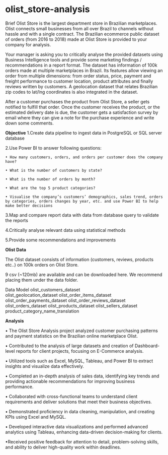# olist_store-analysis
Brief
Olist Store is the largest department store in Brazilian marketplaces. Olist connects small businesses from all over Brazil to channels without hassle and with a single contract. The Brazilian ecommerce public dataset of orders (from 2016 to 2018) made at Olist Store is provided to your company for analysis.

Your manager is asking you to critically analyse the provided datasets using Business Intelligence tools and provide some marketing findings / recommendations in a report format. The dataset has information of 100k orders made at multiple marketplaces in Brazil. Its features allow viewing an order from multiple dimensions: from order status, price, payment and freight performance to customer location, product attributes and finally reviews written by customers. A geolocation dataset that relates Brazilian zip codes to lat/lng coordinates is also integrated in the dataset.

After a customer purchases the product from Olist Store, a seller gets notified to fulfill that order. Once the customer receives the product, or the estimated delivery date is due, the customer gets a satisfaction survey by email where they can give a note for the purchase experience and write down some comments.

**Objective**
1.Create data pipeline to ingest data in PostgreSQL or SQL server database

2.Use Power BI to answer following questions:

    • How many customers, orders, and orders per customer does the company have?
    
    • What is the number of customers by state?
    
    • What is the number of orders by month?
    
    • What are the top 5 product categories?
    
    • Visualise the company’s customers’ demographics, sales trend, orders by categories, orders changes by year, etc. and use Power BI to help make better decisions
    
3.Map and compare report data with data from database query to validate the reports

4.Critically analyse relevant data using statistical methods

5.Provide some recommendations and improvements

**Olist Data**

The Olist dataset consists of information (customers, reviews, products etc..) on 100k orders on Olist Store.

9 csv (~120mb) are available and can be downloaded here. We recommend placing them under the data folder.

Data Model
olist_customers_dataset		
olist_geolocation_dataset
olist_order_items_dataset
olist_order_payments_dataset
olist_order_reviews_dataset
olist_orders_dataset
olist_products_dataset
olist_sellers_dataset
product_category_name_translation


**Analysis**

• The Olist Store Analysis project analyzed customer purchasing patterns and payment statistics on the Brazilian online marketplace Olist.

• Contributed to the analysis of large datasets and creation of Dashboard-level reports for client projects, focusing on E-Commerce analysis.

• Utilized tools such as Excel, MySQL, Tableau, and Power BI to extract insights and visualize data effectively.

• Completed an in-depth analysis of sales data, identifying key trends and providing actionable recommendations for improving business performance.

• Collaborated with cross-functional teams to understand client requirements and deliver solutions that meet their business objectives.

• Demonstrated proficiency in data cleaning, manipulation, and creating KPIs using Excel and MySQL.

• Developed interactive data visualizations and performed advanced analytics using Tableau, enhancing data-driven decision-making for clients.

•Received positive feedback for attention to detail, problem-solving skills, and ability to deliver high-quality work within deadlines.
